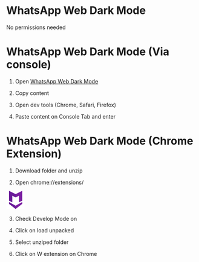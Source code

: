 # WhatsApp Web Dark Mode

No permissions needed


# WhatsApp Web Dark Mode (Via console)

  1) Open [WhatsApp Web Dark Mode](https://raw.githubusercontent.com/BlakePro/WhatsAppWebDarkMode/master/WhatsAppDarkModeChromeExtension/whatsapp_black.js)
  
  2) Copy content
  
  3) Open dev tools (Chrome, Safari, Firefox)
  
  3) Paste content on Console Tab and enter
  

# WhatsApp Web Dark Mode (Chrome Extension)

  1) Download folder and unzip

  2) Open chrome://extensions/
  
  ![alt text](https://github.com/adam-p/markdown-here/raw/master/src/common/images/icon48.png "Chrome Extension Config")
  
  3) Check Develop Mode on
  
  4) Click on load unpacked
  
  5) Select unziped folder
  
  6) Click on W extension on Chrome
